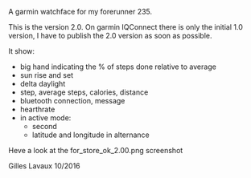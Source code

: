 A garmin watchface for my forerunner 235.

This is the version 2.0. On garmin IQConnect there is only the initial 1.0 version, I have to publish the 2.0 version as soon as possible.

It show:
- big hand indicating the % of steps done relative to average
- sun rise and set
- delta daylight
- step, average steps, calories, distance
- bluetooth connection, message
- hearthrate
- in active mode:
  - second
  - latitude and longitude in alternance

 Heve a look at the for_store_ok_2.00.png screenshot
  
Gilles Lavaux 10/2016
